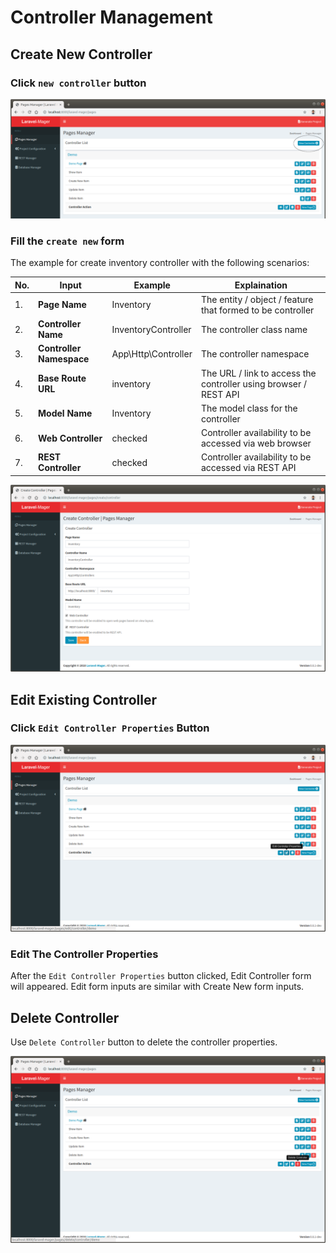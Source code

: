 # Controller Management

## Create New Controller

### Click `new controller` button
 ![](../../_images/pages/pages_manager/new_controller.png)
 
### Fill the `create new` form
The example for create inventory controller with the following scenarios:

No. | Input | Example | Explaination
--- | --- | --- | ---
1. | **Page Name** | Inventory | The entity / object / feature that formed to be controller
2. | **Controller Name** | InventoryController | The controller class name
3. | **Controller Namespace** | App\Http\Controller | The controller namespace
4. | **Base Route URL** | inventory | The URL / link to access the controller using browser / REST API
5. | **Model Name** | Inventory | The model class for the controller
6. | **Web Controller** | checked | Controller availability to be accessed via web browser
7. | **REST Controller** | checked | Controller availability to be accessed via REST API

 ![](../../_images/pages/pages_manager/create_new_controller_form.png)

## Edit Existing Controller

### Click `Edit Controller Properties` Button

 ![](../../_images/pages/pages_manager/edit_controller.png)

### Edit The Controller Properties

After the `Edit Controller Properties` button clicked, Edit Controller form will appeared. Edit form inputs are similar with Create New form inputs.

## Delete Controller

Use `Delete Controller` button to delete the controller properties.

 ![](../../_images/pages/pages_manager/delete_controller.png)
